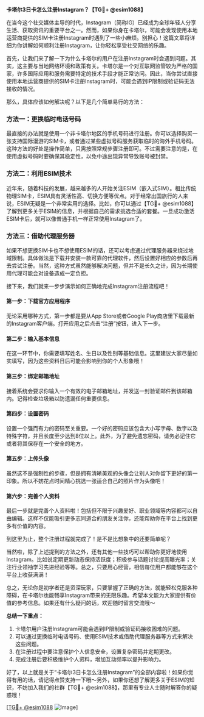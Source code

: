 **卡塔尔3日卡怎么注册Instagram？【TG💪+ @esim1088】**

在当今这个社交媒体主导的时代，Instagram（简称IG）已经成为全球年轻人分享生活、获取资讯的重要平台之一。然而，如果你身在卡塔尔，可能会发现使用本地运营商提供的SIM卡注册Instagram时遇到了一些小麻烦。别担心！这篇文章将详细为你讲解如何顺利注册Instagram，让你轻松享受社交网络的乐趣。

首先，让我们来了解一下为什么卡塔尔的用户在注册Instagram时会遇到问题。其实，这主要与当地网络环境和政策有关。卡塔尔是一个对互联网监管较为严格的国家，许多国际应用和服务需要特定的技术手段才能正常访问。因此，当你尝试直接使用本地运营商提供的SIM卡注册Instagram时，可能会遇到IP限制或验证码无法接收的情况。

那么，具体应该如何解决呢？以下是几个简单易行的方法：

### 方法一：更换临时电话号码

最直接的办法就是使用一个非卡塔尔地区的手机号码进行注册。你可以选择购买一张支持国际漫游的SIM卡，或者通过某些虚拟号码服务获取临时的海外手机号码。这种方法的好处是操作简单，只需按照常规步骤注册即可。不过需要注意的是，在使用虚拟号码时要确保其稳定性，以免中途出现异常导致账号被封禁。

### 方法二：利用ESIM技术

近年来，随着科技的发展，越来越多的人开始关注ESIM（嵌入式SIM）。相比传统物理SIM卡，ESIM具有灵活性高、切换方便等优点。对于经常出国旅行的人来说，ESIM无疑是一个非常实用的选择。比如，你可以通过【TG💪+ @esim1088】了解到更多关于ESIM的信息，并根据自己的需求挑选合适的套餐。一旦成功激活ESIM卡后，就可以像普通手机一样正常使用Instagram了。

### 方法三：借助代理服务器

如果不想更换SIM卡也不想使用ESIM的话，还可以考虑通过代理服务器来绕过地域限制。具体做法是下载并安装一款可靠的代理软件，然后设置好相应的参数后再去尝试注册。当然，这种方式虽然能够解决问题，但并不是长久之计，因为长期使用代理可能会对设备造成一定负担。

接下来，我们就来一步步演示如何正确地完成Instagram注册流程吧！

#### 第一步：下载官方应用程序

无论采用哪种方式，第一步都是要从App Store或者Google Play商店里下载最新的Instagram客户端。打开应用之后点击“注册”按钮，进入下一步。

#### 第二步：输入基本信息

在这一环节中，你需要填写姓名、生日以及性别等基础信息。这里建议大家尽量如实填写，因为这些资料日后可能会影响到你的个人形象哦！

#### 第三步：绑定邮箱地址

接着系统会要求你输入一个有效的电子邮箱地址，并发送一封验证邮件到该邮箱内。记得检查垃圾箱以防遗漏任何重要信息。

#### 第四步：设置密码

设置一个强而有力的密码至关重要。一个好的密码应该包含大小写字母、数字以及特殊字符，并且长度至少达到8位以上。此外，为了避免遗忘密码，请务必记住它或者将其保存在一个安全的地方。

#### 第五步：上传头像

虽然这不是强制性的步骤，但是拥有清晰美观的头像会让别人对你留下更好的第一印象。所以不妨花点时间精心挑选一张适合自己的照片作为头像吧！

#### 第六步：完善个人资料

最后一步就是完善个人资料啦！包括但不限于兴趣爱好、职业领域等内容都可以自由编辑。这样不仅能吸引更多志同道合的朋友关注你，还能帮助你在平台上找到更多有价值的内容。

到这里为止，整个注册过程就完成了！是不是比想象中的还要简单呢？

当然啦，除了上述提到的方法之外，还有其他一些技巧可以帮助你更好地使用Instagram。比如说定期更新动态保持活跃度；积极参与话题讨论提高曝光率；关注行业领袖学习先进经验等等。总之，只要用心经营，相信每位用户都能够在这个平台上收获满满！

总之，无论你是初学者还是资深玩家，只要掌握了正确的方法，就能轻松克服各种障碍，在卡塔尔也能畅享Instagram带来的无限乐趣。希望本文能为大家提供有价值的参考信息。如果还有什么疑问的话，欢迎随时留言交流哦～

**总结一下重点：**
1. 卡塔尔用户注册Instagram可能会遇到IP限制或验证码接收困难的问题。
2. 可以通过更换临时电话号码、使用ESIM技术或借助代理服务器等方式来解决这些问题。
3. 在注册过程中要注意保护个人信息安全，设置复杂密码并定期更改。
4. 完成注册后要积极维护个人资料，增加互动频率以提升影响力。

好了，以上就是关于“卡塔尔3日卡怎么注册Instagram”的全部内容啦！如果你觉得有用的话，请记得点赞支持一下哦～另外，如果你还想了解更多关于ESIM的知识，不妨加入我们的社群【TG💪+ @esim1088】，那里有专业人士随时解答你的疑惑哦！

[[TG💪+ @esim1088](https://t.me/s/esim1088) ![Image](https://i.postimg.cc/4NQfJmqS/Snipaste-2025-05-13-00-14-12.png)]